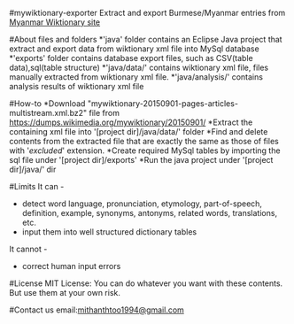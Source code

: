 #mywiktionary-exporter
Extract and export Burmese/Myanmar entries from [Myanmar Wiktionary site](http://my.wiktionary.org/)

#About files and folders
*'java' folder contains an Eclipse Java project that extract and export data from wiktionary xml file into MySql database
*'exports' folder contains database export files, such as CSV(table data),sql(table structure)
*'java/data/' contains wiktionary xml file, files manually extracted from wiktionary xml file.
*'java/analysis/' contains analysis results of wiktionary xml file

#How-to
*Download "mywiktionary-20150901-pages-articles-multistream.xml.bz2" file from https://dumps.wikimedia.org/mywiktionary/20150901/
*Extract the containing xml file into '[project dir]/java/data/' folder
*Find and delete contents from the extracted file that are exactly the same as those of files with '_excluded_' extension.
*Create required MySql tables by importing the sql file under '[project dir]/exports'
*Run the java project under '[project dir]/java/' dir

#Limits
It can -
* detect word language, pronunciation, etymology, part-of-speech, definition, example, synonyms, antonyms, related words, translations, etc.
* input them into well structured dictionary tables

It cannot -
* correct human input errors

#License
MIT License: You can do whatever you want with these contents. But use them at your own risk.

#Contact us
email:mithanthtoo1994@gmail.com
